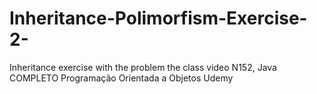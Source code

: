 # Inheritance-Polimorfism-Exercise-2-
 Inheritance exercise with the problem the class video N152, Java COMPLETO Programação Orientada a Objetos Udemy
